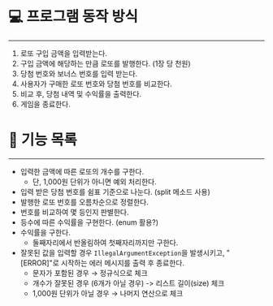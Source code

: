 # 💻 프로그램 동작 방식

---

1. 로또 구입 금액을 입력받는다.
2. 구입 금액에 해당하는 만큼 로또를 발행한다. (1장 당 천원)
3. 당첨 번호와 보너스 번호를 입력 받는다.
4. 사용자가 구매한 로또 번호와 당첨 번호를 비교한다.
5. 비교 후, 당첨 내역 및 수익률을 출력한다.
6. 게임을 종료한다.


# 🔨 기능 목록

---

- 입력한 금액에 따른 로또의 개수를 구한다.
  - 단, 1,000원 단위가 아니면 예외 처리한다.
- 입력 받은 당첨 번호를 쉼표 기준으로 나눈다. (split 메소드 사용)
- 발행한 로또 번호를 오름차순으로 정렬한다.
- 번호를 비교하여 몇 등인지 판별한다.
- 등수에 따른 수익률을 구현한다. (enum 활용?)
- 수익률을 구한다.
  - 둘째자리에서 반올림하여 첫째자리까지만 구한다.
- 잘못된 값을 입력할 경우 `IllegalArgumentException`을 발생시키고, "[ERROR]"로 시작하는 에러 메시지를 출력 후 종료한다.
  - 문자가 포함된 경우 → 정규식으로 체크
  - 개수가 잘못된 경우 (6개가 아닐 경우) -> 리스트 길이(size) 체크
  - 1,000원 단위가 아닐 경우 → 나머지 연산으로 체크